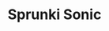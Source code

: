 ---
slug: sprunki-sonic-2162
title: Sprunki Sonic
description: "Sprunki Sonic is an exciting online game. Play for free directly in your browser!"
icon: /images/popular_mods/Sprunki Sonic.png
url: https://wowtbc.net/sprunkin/sprunki-sonic/index.html
previewImage: /images/popular_mods/Sprunki Sonic.png
type: popular mods

# SEO配置
seo:
  title: "Sprunki Sonic - Play Free Online Game | Fun Browser Games"
  description: "Sprunki Sonic - Play this fun online game for free in your browser. No download required!"
  ogImage: "/images/popular_mods/Sprunki Sonic.png"
  keywords: "sprunki-sonic-2162, online game, browser game, free game, popular mods game, play online"

videoUrls:
  - https://www.youtube.com/embed/example1
  - https://www.youtube.com/embed/example2

whyPlay:
  title: "Why Play Sprunki Sonic?"
  items:
    - "Immersive Gameplay: Sprunki Sonic offers an engaging and immersive gaming experience that will keep you entertained for hours"
    - "Challenging Levels: Test your skills with increasingly difficult challenges and obstacles"
    - "Beautiful Graphics: Enjoy stunning visuals and smooth animations that bring the game world to life"
    - "Regular Updates: New content and features are added regularly to keep the game fresh and exciting"
    - "Free to Play: Experience all the fun without spending a penny"
    - "Community Features: Connect with other players, share strategies, and compete for high scores"
    - "Cross-Platform: Play on any device with a web browser, no downloads required"

features:
  title: "Key Features of Sprunki Sonic"
  image: "/images/popular_mods/Sprunki Sonic.png"
  items:
    - "Intuitive Controls: Easy to learn controls make Sprunki Sonic accessible for players of all skill levels"
    - "Multiple Game Modes: Enjoy various gameplay options that provide different challenges and experiences"
    - "Character Customization: Personalize your gaming experience with unique characters and items"
    - "Achievement System: Complete special tasks to earn rewards and recognition"
    - "Leaderboards: Compete with players worldwide and see who can achieve the highest scores"

characteristics:
  title: "Game Characteristics"
  image: "/images/popular_mods/Sprunki Sonic.png"
  items:
    - "Genre: Popular mods game with elements of strategy and skill"
    - "Difficulty: Suitable for both casual gamers and those seeking a challenge"
    - "Play Time: Quick sessions or extended gameplay, depending on your preference"
    - "Art Style: Vibrant and engaging visuals that enhance the gaming experience"
    - "Sound Design: Immersive audio that complements the gameplay perfectly"

info: "Sprunki Sonic is an exciting online game that offers players a unique and engaging gaming experience. With its intuitive controls, stunning visuals, and challenging gameplay, Sprunki Sonic provides hours of entertainment for players of all ages and skill levels. Whether you're looking for a quick gaming session during a break or an extended play session, Sprunki Sonic delivers an immersive experience that will keep you coming back for more. The game features multiple levels of increasing difficulty, ensuring that players are constantly challenged as they progress. With regular updates adding new content and features, Sprunki Sonic remains fresh and exciting, providing endless entertainment options for its growing community of players."

howToPlayIntro: "Welcome to Sprunki Sonic! This guide will walk you through the basics and help you master the game. Whether you're a beginner or looking to improve your skills, these tips and instructions will enhance your gaming experience."

howToPlaySteps:
  - title: "Getting Started"
    description: "Begin your Sprunki Sonic adventure by familiarizing yourself with the controls. Use your keyboard or mouse to navigate through the game interface. The tutorial will guide you through the basic mechanics and help you understand the objectives."
  - title: "Understanding the Objectives"
    description: "In Sprunki Sonic, your main goal is to progress through levels by completing specific objectives. Each level presents unique challenges that require different strategies and approaches."
  - title: "Mastering the Controls"
    description: "Practice using the controls to improve your precision and reaction time. Sprunki Sonic requires quick reflexes and strategic thinking to overcome obstacles and defeat opponents."
  - title: "Utilizing Power-ups"
    description: "Collect power-ups throughout the game to enhance your abilities and overcome difficult challenges. Each power-up offers unique advantages that can be crucial for success."
  - title: "Developing Strategies"
    description: "As you progress in Sprunki Sonic, develop effective strategies for different scenarios. Analyze patterns, anticipate challenges, and adapt your approach to maximize your performance."

faq:
  title: "Frequently Asked Questions about Sprunki Sonic"
  items:
    - question: "Is Sprunki Sonic free to play?"
      answer: "Yes, Sprunki Sonic is completely free to play directly in your web browser. No downloads or purchases are required to enjoy the full game experience."
    - question: "Can I play Sprunki Sonic on mobile devices?"
      answer: "Yes, Sprunki Sonic is optimized for both desktop and mobile play. You can enjoy the game on any device with a web browser and internet connection."
    - question: "Are there any in-game purchases?"
      answer: "While Sprunki Sonic is free to play, there may be optional in-game purchases available for cosmetic items or additional features that don't affect core gameplay."
    - question: "How often is Sprunki Sonic updated?"
      answer: "The developers regularly update Sprunki Sonic with new content, features, and improvements based on player feedback and game performance."
    - question: "Can I play Sprunki Sonic offline?"
      answer: "Currently, Sprunki Sonic requires an internet connection to play as it's a browser-based online game."
    - question: "Is Sprunki Sonic suitable for children?"
      answer: "Yes, Sprunki Sonic is designed to be family-friendly and suitable for players of all ages."
    - question: "How do I report bugs or issues?"
      answer: "If you encounter any problems while playing Sprunki Sonic, you can report them through the game's support page or contact the developers directly through their website."
    - question: "Still Have Questions?"
      answer: "If you have additional questions about Sprunki Sonic that aren't covered in this FAQ, please visit our support center or contact our customer service team for assistance."
---